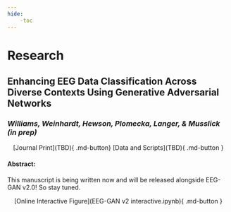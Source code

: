 ```yaml
---
hide:
    -toc
---
```


# Research

## <b>Enhancing EEG Data Classification Across Diverse Contexts Using Generative Adversarial Networks</b>
### <i>Williams, Weinhardt, Hewson, Plomecka, Langer, & Musslick (in prep)</i>

<center> [Journal Print](TBD){ .md-button} [Data and Scripts](TBD){ .md-button } </center>

#### Abstract: ####

This manuscript is being written now and will be released alongside EEG-GAN v2.0! So stay tuned.

<center> [Online Interactive Figure](EEG-GAN v2 interactive.ipynb){ .md-button } </center>
